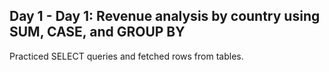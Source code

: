 ## Day 1 - Day 1: Revenue analysis by country using SUM, CASE, and GROUP BY
Practiced SELECT queries and fetched rows from tables.